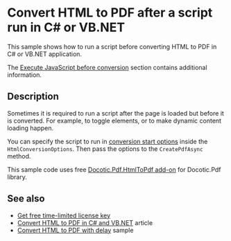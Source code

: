 # Convert HTML to PDF after a script run in C# or VB.NET
This sample shows how to run a script before converting HTML to PDF in C# or VB.NET application.

The [Execute JavaScript before conversion](https://bitmiracle.com/pdf-library/html-pdf/#after-script) section contains additional information.

## Description

Sometimes it is required to run a script after the page is loaded but before it is converted. For example, to toggle elements, or to make dynamic content loading happen.

You can specify the script to run in [conversion start options](https://api.docotic.com/htmltopdf/conversionstartoptions) inside the `HtmlConversionOptions`. Then pass the options to the `CreatePdfAsync` method.

This sample code uses free [Docotic.Pdf.HtmlToPdf add-on](https://www.nuget.org/packages/BitMiracle.Docotic.Pdf.HtmlToPdf/) for Docotic.Pdf library.

## See also
* [Get free time-limited license key](https://bitmiracle.com/pdf-library/download)
* [Convert HTML to PDF in C# and VB.NET](https://bitmiracle.com/pdf-library/html-pdf/convert) article
* [Convert HTML to PDF with delay](/Samples/HtmlToPdf/ConvertWithDelay) sample